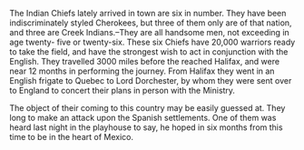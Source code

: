  The Indian Chiefs lately arrived in town are six in number. They
                    have been indiscriminately styled Cherokees, but three of them
                    only are of that nation, and three are Creek Indians.–They are
                    all handsome men, not exceeding in age twenty- five or twenty-six.
                    These six Chiefs have 20,000 warriors ready to take the field, and have the
                    strongest wish to act in conjunction with the English. They
                    travelled 3000 miles before the reached Halifax, and were near
                    12 months in performing the journey. From Halifax they went in
                    an English frigate to Quebec to Lord Dorchester, by whom they were
                    sent over to England to concert their plans in person with the
                    Ministry.The object of their coming to this country may be easily guessed at. They
                    long to make an attack upon the Spanish settlements. One of them
                    was heard last night in the playhouse to say, he hoped in six months
                    from this time to be in the heart of Mexico.
